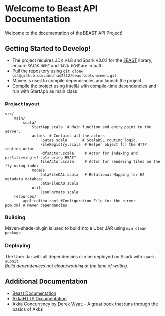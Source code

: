 # Welcome to Beast API Documentation

Welcome to the documentation of the BEAST API Project! 




## Getting Started to Develop!

* The project requires JDK v1.8 and Spark v3.0.1 for the [BEAST](https://bitbucket.org/bdlabucr/beast/src/master/) library, ensure `SPARK_HOME` and `JAVA_HOME` are in path.
* Pull the repository using `git clone git@github.com:abraham2512/beasttools-maven.git`
* Maven is used to compile dependencies and launch the project
* Compile the project using IntelliJ with compile-time dependencies and run with StartApp as main class
 

### Project layout
    src/
        main/
            scala/
                StartApp.scala  # Main function and entry point to the server.
                actors  # Contains all the actors
                    Routes.scala       # ScalaDSL routing logic.
                    FileRegistry.scala  # Helper object for the HTTP routing Actor
                    HdfsActor.scala     # Actor for indexing and partitioning of data using BEAST 
                    TileActor.scala     # Actor for rendering tiles on the fly using index 
                models
                    DataFileDAL.scala   # Relational Mapping for H2 metadata database
                    DataFileDAO.scala
                utils
                    JsonFormats.scala
        resources/
            application.conf #Configuration File for the server
    pom.xml # Maven dependencies

### Building 
Maven-shade-plugin is used to build into a Uber JAR using `mvn clean package` 

### Deploying
The Uber Jar with all dependencies can be deployed on Spark with `spark-submit`  
*Build dependenices not clean/working at the time of writing*. 
    
## Additional Documentation
- [Beast Documentation](https://bitbucket.org/bdlabucr/beast/src/master/)
- [AkkaHTTP Documentation](https://doc.akka.io/docs/akka-http/current/index.html)
- [Akka Concurrency by Derek Wyatt](https://www.artima.com/shop/akka_concurrency) - A great book that runs through the basics of Akka!